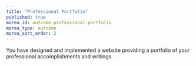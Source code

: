 ```yaml
---
title: "Professional Portfolio"
published: true
morea_id: outcome-professional-portfolio
morea_type: outcome
morea_sort_order: 2
---
```


You have designed and implemented a website providing a portfolio of your professional accomplishments and writings. 
